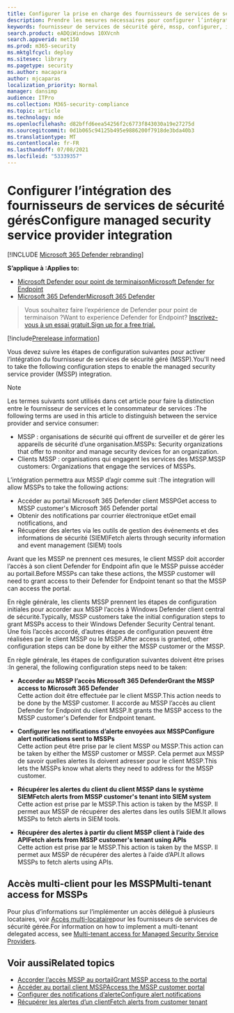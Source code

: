 ```yaml
---
title: Configurer la prise en charge des fournisseurs de services de sécurité gérés
description: Prendre les mesures nécessaires pour configurer l’intégration MSSP avec Microsoft Defender for Endpoint
keywords: fournisseur de services de sécurité géré, mssp, configurer, intégration
search.product: eADQiWindows 10XVcnh
search.appverid: met150
ms.prod: m365-security
ms.mktglfcycl: deploy
ms.sitesec: library
ms.pagetype: security
ms.author: macapara
author: mjcaparas
localization_priority: Normal
manager: dansimp
audience: ITPro
ms.collection: M365-security-compliance
ms.topic: article
ms.technology: mde
ms.openlocfilehash: d82bffd6eea54256f2c6773f843030a19e27275d
ms.sourcegitcommit: 0d1b065c94125b495e9886200f7918de3bda40b3
ms.translationtype: MT
ms.contentlocale: fr-FR
ms.lasthandoff: 07/08/2021
ms.locfileid: "53339357"
---
```

# <a name="configure-managed-security-service-provider-integration"></a><span data-ttu-id="f394e-104">Configurer l’intégration des fournisseurs de services de sécurité gérés</span><span class="sxs-lookup"><span data-stu-id="f394e-104">Configure managed security service provider integration</span></span>

[!INCLUDE [Microsoft 365 Defender rebranding](../../includes/microsoft-defender.md)]

<span data-ttu-id="f394e-105">**S’applique à :**</span><span class="sxs-lookup"><span data-stu-id="f394e-105">**Applies to:**</span></span>
- [<span data-ttu-id="f394e-106">Microsoft Defender pour point de terminaison</span><span class="sxs-lookup"><span data-stu-id="f394e-106">Microsoft Defender for Endpoint</span></span>](https://go.microsoft.com/fwlink/p/?linkid=2154037)
- [<span data-ttu-id="f394e-107">Microsoft 365 Defender</span><span class="sxs-lookup"><span data-stu-id="f394e-107">Microsoft 365 Defender</span></span>](https://go.microsoft.com/fwlink/?linkid=2118804)

><span data-ttu-id="f394e-108">Vous souhaitez faire l’expérience de Defender pour point de terminaison ?</span><span class="sxs-lookup"><span data-stu-id="f394e-108">Want to experience Defender for Endpoint?</span></span> [<span data-ttu-id="f394e-109">Inscrivez-vous à un essai gratuit.</span><span class="sxs-lookup"><span data-stu-id="f394e-109">Sign up for a free trial.</span></span>](https://www.microsoft.com/microsoft-365/windows/microsoft-defender-atp?ocid=docs-mssp-support-abovefoldlink)
 
[!include[Prerelease information](../../includes/prerelease.md)]

<span data-ttu-id="f394e-110">Vous devez suivre les étapes de configuration suivantes pour activer l’intégration du fournisseur de services de sécurité géré (MSSP).</span><span class="sxs-lookup"><span data-stu-id="f394e-110">You'll need to take the following configuration steps to enable the managed security service provider (MSSP) integration.</span></span>

>[!NOTE]
><span data-ttu-id="f394e-111">Les termes suivants sont utilisés dans cet article pour faire la distinction entre le fournisseur de services et le consommateur de services :</span><span class="sxs-lookup"><span data-stu-id="f394e-111">The following terms are used in this article to distinguish between the service provider and service consumer:</span></span>
> - <span data-ttu-id="f394e-112">MSSP : organisations de sécurité qui offrent de surveiller et de gérer les appareils de sécurité d’une organisation.</span><span class="sxs-lookup"><span data-stu-id="f394e-112">MSSPs: Security organizations that offer to monitor and manage security devices for an organization.</span></span>
> - <span data-ttu-id="f394e-113">Clients MSSP : organisations qui engagent les services des MSSP.</span><span class="sxs-lookup"><span data-stu-id="f394e-113">MSSP customers: Organizations that engage the services of MSSPs.</span></span>

<span data-ttu-id="f394e-114">L’intégration permettra aux MSSP d’agir comme suit :</span><span class="sxs-lookup"><span data-stu-id="f394e-114">The integration will allow MSSPs to take the following actions:</span></span>

- <span data-ttu-id="f394e-115">Accéder au portail Microsoft 365 Defender client MSSP</span><span class="sxs-lookup"><span data-stu-id="f394e-115">Get access to MSSP customer's Microsoft 365 Defender portal</span></span>
- <span data-ttu-id="f394e-116">Obtenir des notifications par courrier électronique et</span><span class="sxs-lookup"><span data-stu-id="f394e-116">Get email notifications, and</span></span> 
- <span data-ttu-id="f394e-117">Récupérer des alertes via les outils de gestion des événements et des informations de sécurité (SIEM)</span><span class="sxs-lookup"><span data-stu-id="f394e-117">Fetch alerts through security information and event management (SIEM) tools</span></span>

<span data-ttu-id="f394e-118">Avant que les MSSP ne prennent ces mesures, le client MSSP doit accorder l’accès à son client Defender for Endpoint afin que le MSSP puisse accéder au portail.</span><span class="sxs-lookup"><span data-stu-id="f394e-118">Before MSSPs can take these actions, the MSSP customer will need to grant access to their Defender for Endpoint tenant so that the MSSP can access the portal.</span></span> 
 

<span data-ttu-id="f394e-119">En règle générale, les clients MSSP prennent les étapes de configuration initiales pour accorder aux MSSP l’accès à Windows Defender client central de sécurité.</span><span class="sxs-lookup"><span data-stu-id="f394e-119">Typically, MSSP customers take the initial configuration steps to grant MSSPs access to their Windows Defender Security Central tenant.</span></span> <span data-ttu-id="f394e-120">Une fois l’accès accordé, d’autres étapes de configuration peuvent être réalisées par le client MSSP ou le MSSP.</span><span class="sxs-lookup"><span data-stu-id="f394e-120">After access is granted, other configuration steps can be done by either the MSSP customer or the MSSP.</span></span>


<span data-ttu-id="f394e-121">En règle générale, les étapes de configuration suivantes doivent être prises :</span><span class="sxs-lookup"><span data-stu-id="f394e-121">In general, the following configuration steps need to be taken:</span></span>


- <span data-ttu-id="f394e-122">**Accorder au MSSP l’accès Microsoft 365 Defender**</span><span class="sxs-lookup"><span data-stu-id="f394e-122">**Grant the MSSP access to Microsoft 365 Defender**</span></span> <br>
<span data-ttu-id="f394e-123">Cette action doit être effectuée par le client MSSP.</span><span class="sxs-lookup"><span data-stu-id="f394e-123">This action needs to be done by the MSSP customer.</span></span> <span data-ttu-id="f394e-124">Il accorde au MSSP l’accès au client Defender for Endpoint du client MSSP.</span><span class="sxs-lookup"><span data-stu-id="f394e-124">It grants the MSSP access to the MSSP customer's Defender for Endpoint tenant.</span></span>
 

- <span data-ttu-id="f394e-125">**Configurer les notifications d’alerte envoyées aux MSSP**</span><span class="sxs-lookup"><span data-stu-id="f394e-125">**Configure alert notifications sent to MSSPs**</span></span> <br>
<span data-ttu-id="f394e-126">Cette action peut être prise par le client MSSP ou MSSP.</span><span class="sxs-lookup"><span data-stu-id="f394e-126">This action can be taken by either the MSSP customer or MSSP.</span></span> <span data-ttu-id="f394e-127">Cela permet aux MSSP de savoir quelles alertes ils doivent adresser pour le client MSSP.</span><span class="sxs-lookup"><span data-stu-id="f394e-127">This lets the MSSPs know what alerts they need to address for the MSSP customer.</span></span>

- <span data-ttu-id="f394e-128">**Récupérer les alertes du client du client MSSP dans le système SIEM**</span><span class="sxs-lookup"><span data-stu-id="f394e-128">**Fetch alerts from MSSP customer's tenant into SIEM system**</span></span> <br> <span data-ttu-id="f394e-129">Cette action est prise par le MSSP.</span><span class="sxs-lookup"><span data-stu-id="f394e-129">This action is taken by the MSSP.</span></span> <span data-ttu-id="f394e-130">Il permet aux MSSP de récupérer des alertes dans les outils SIEM.</span><span class="sxs-lookup"><span data-stu-id="f394e-130">It allows MSSPs to fetch alerts in SIEM tools.</span></span>

- <span data-ttu-id="f394e-131">**Récupérer des alertes à partir du client MSSP client à l’aide des API**</span><span class="sxs-lookup"><span data-stu-id="f394e-131">**Fetch alerts from MSSP customer's tenant using APIs**</span></span> <br>
<span data-ttu-id="f394e-132">Cette action est prise par le MSSP.</span><span class="sxs-lookup"><span data-stu-id="f394e-132">This action is taken by the MSSP.</span></span> <span data-ttu-id="f394e-133">Il permet aux MSSP de récupérer des alertes à l’aide d’API.</span><span class="sxs-lookup"><span data-stu-id="f394e-133">It allows MSSPs to fetch alerts using APIs.</span></span>

## <a name="multi-tenant-access-for-mssps"></a><span data-ttu-id="f394e-134">Accès multi-client pour les MSSP</span><span class="sxs-lookup"><span data-stu-id="f394e-134">Multi-tenant access for MSSPs</span></span>
<span data-ttu-id="f394e-135">Pour plus d’informations sur l’implémenter un accès délégué à plusieurs locataires, voir [Accès multi-locataire](https://techcommunity.microsoft.com/t5/microsoft-defender-atp/multi-tenant-access-for-managed-security-service-providers/ba-p/1533440)pour les fournisseurs de services de sécurité gérée.</span><span class="sxs-lookup"><span data-stu-id="f394e-135">For information on how to implement a multi-tenant delegated access, see [Multi-tenant access for Managed Security Service Providers](https://techcommunity.microsoft.com/t5/microsoft-defender-atp/multi-tenant-access-for-managed-security-service-providers/ba-p/1533440).</span></span>



## <a name="related-topics"></a><span data-ttu-id="f394e-136">Voir aussi</span><span class="sxs-lookup"><span data-stu-id="f394e-136">Related topics</span></span>
- [<span data-ttu-id="f394e-137">Accorder l’accès MSSP au portail</span><span class="sxs-lookup"><span data-stu-id="f394e-137">Grant MSSP access to the portal</span></span>](grant-mssp-access.md)
- [<span data-ttu-id="f394e-138">Accéder au portail client MSSP</span><span class="sxs-lookup"><span data-stu-id="f394e-138">Access the MSSP customer portal</span></span>](access-mssp-portal.md)
- [<span data-ttu-id="f394e-139">Configurer des notifications d’alerte</span><span class="sxs-lookup"><span data-stu-id="f394e-139">Configure alert notifications</span></span>](configure-mssp-notifications.md)
- [<span data-ttu-id="f394e-140">Récupérer les alertes d’un client</span><span class="sxs-lookup"><span data-stu-id="f394e-140">Fetch alerts from customer tenant</span></span>](fetch-alerts-mssp.md)

